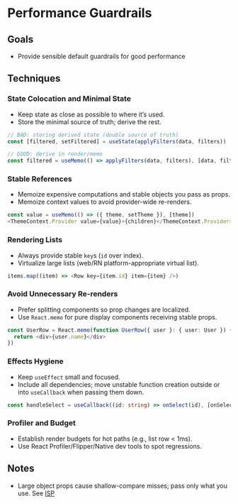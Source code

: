 # Performance Guardrails

## Goals

* Provide sensible default guardrails for good performance

## Techniques

### State Colocation and Minimal State

* Keep state as close as possible to where it’s used.
* Store the minimal source of truth; derive the rest.

```typescript
// BAD: storing derived state (double source of truth)
const [filtered, setFiltered] = useState(applyFilters(data, filters))

// GOOD: derive in render/memo
const filtered = useMemo(() => applyFilters(data, filters), [data, filters])
```

### Stable References

* Memoize expensive computations and stable objects you pass as props.
* Memoize context values to avoid provider-wide re-renders.

```typescript
const value = useMemo(() => ({ theme, setTheme }), [theme])
<ThemeContext.Provider value={value}>{children}</ThemeContext.Provider>
```

### Rendering Lists

* Always provide stable `key`s (`id` over index).
* Virtualize large lists (web/RN platform-appropriate virtual list).

```typescript
items.map((item) => <Row key={item.id} item={item} />)
```

### Avoid Unnecessary Re-renders

* Prefer splitting components so prop changes are localized.
* Use `React.memo` for pure display components receiving stable props.

```typescript
const UserRow = React.memo(function UserRow({ user }: { user: User }) {
  return <div>{user.name}</div>
})
```

### Effects Hygiene

* Keep `useEffect` small and focused.
* Include all dependencies; move unstable function creation outside or into
  `useCallback` when passing them down.

```typescript
const handleSelect = useCallback((id: string) => onSelect(id), [onSelect])
```

### Profiler and Budget

* Establish render budgets for hot paths (e.g., list row < 1ms).
* Use React Profiler/Flipper/Native dev tools to spot regressions.

## Notes

* Large object props cause shallow-compare misses; pass only what you use.
See [ISP](../clean-code/interface-segregation.md)
